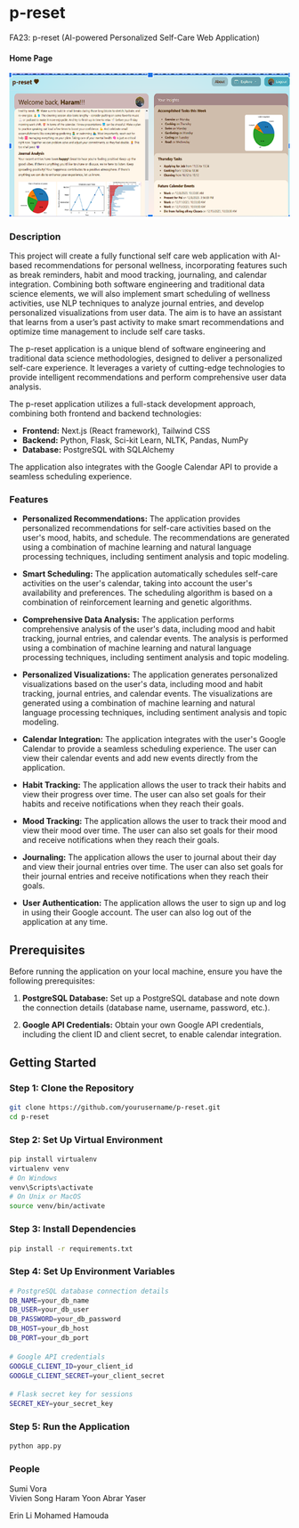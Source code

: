 # p-reset
FA23: p-reset (AI-powered Personalized Self-Care Web Application)


#### Home Page
![Home Page](./client/public/p-rest.png)


### Description
 This project will create a fully functional self care web application with AI-based recommendations for personal wellness, incorporating features such as break reminders, habit and mood tracking, journaling, and calendar integration. Combining both software engineering and traditional data science elements, we will also implement smart scheduling of wellness activities, use NLP techniques to analyze journal entries, and develop personalized visualizations from user data. The aim is to have an assistant that learns from a user’s past activity to make smart recommendations and optimize time management to include self care tasks.

 The p-reset application is a unique blend of software engineering and traditional data science methodologies, designed to deliver a personalized self-care experience. It leverages a variety of cutting-edge technologies to provide intelligent recommendations and perform comprehensive user data analysis. 

 The p-reset application utilizes a full-stack development approach, combining both frontend and backend technologies:

- **Frontend:** Next.js (React framework), Tailwind CSS
- **Backend:** Python, Flask, Sci-kit Learn, NLTK, Pandas, NumPy
- **Database:** PostgreSQL with SQLAlchemy

The application also integrates with the Google Calendar API to provide a seamless scheduling experience.

### Features

- **Personalized Recommendations:** The application provides personalized recommendations for self-care activities based on the user's mood, habits, and schedule. The recommendations are generated using a combination of machine learning and natural language processing techniques, including sentiment analysis and topic modeling.

- **Smart Scheduling:** The application automatically schedules self-care activities on the user's calendar, taking into account the user's availability and preferences. The scheduling algorithm is based on a combination of reinforcement learning and genetic algorithms.

- **Comprehensive Data Analysis:** The application performs comprehensive analysis of the user's data, including mood and habit tracking, journal entries, and calendar events. The analysis is performed using a combination of machine learning and natural language processing techniques, including sentiment analysis and topic modeling.

- **Personalized Visualizations:** The application generates personalized visualizations based on the user's data, including mood and habit tracking, journal entries, and calendar events. The visualizations are generated using a combination of machine learning and natural language processing techniques, including sentiment analysis and topic modeling.

- **Calendar Integration:** The application integrates with the user's Google Calendar to provide a seamless scheduling experience. The user can view their calendar events and add new events directly from the application.

- **Habit Tracking:** The application allows the user to track their habits and view their progress over time. The user can also set goals for their habits and receive notifications when they reach their goals.

- **Mood Tracking:** The application allows the user to track their mood and view their mood over time. The user can also set goals for their mood and receive notifications when they reach their goals.

- **Journaling:** The application allows the user to journal about their day and view their journal entries over time. The user can also set goals for their journal entries and receive notifications when they reach their goals.

- **User Authentication:** The application allows the user to sign up and log in using their Google account. The user can also log out of the application at any time.


## Prerequisites

Before running the application on your local machine, ensure you have the following prerequisites:

1. **PostgreSQL Database:** Set up a PostgreSQL database and note down the connection details (database name, username, password, etc.).

2. **Google API Credentials:** Obtain your own Google API credentials, including the client ID and client secret, to enable calendar integration.

## Getting Started

### Step 1: Clone the Repository

```bash
git clone https://github.com/yourusername/p-reset.git
cd p-reset
```

### Step 2: Set Up Virtual Environment
```bash
pip install virtualenv
virtualenv venv
# On Windows
venv\Scripts\activate
# On Unix or MacOS
source venv/bin/activate
```

### Step 3: Install Dependencies
```bash
pip install -r requirements.txt
```

### Step 4: Set Up Environment Variables
```bash
# PostgreSQL database connection details
DB_NAME=your_db_name
DB_USER=your_db_user
DB_PASSWORD=your_db_password
DB_HOST=your_db_host
DB_PORT=your_db_port

# Google API credentials
GOOGLE_CLIENT_ID=your_client_id
GOOGLE_CLIENT_SECRET=your_client_secret

# Flask secret key for sessions
SECRET_KEY=your_secret_key
```

### Step 5: Run the Application
```bash
python app.py
```


 ### People
Sumi Vora     
Vivien Song
Haram Yoon
Abrar Yaser

Erin Li
Mohamed Hamouda